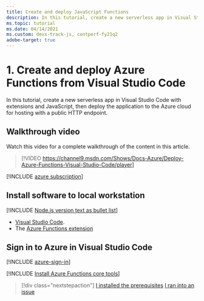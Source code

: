 ```yaml
---
title: Create and deploy JavaScript Functions
description: In this tutorial, create a new serverless app in Visual Studio Code with extensions and JavaScript, then deploy the application to the Azure cloud for hosting with a public HTTP endpoint.
ms.topic: tutorial
ms.date: 04/14/2021
ms.custom: devx-track-js, contperf-fy21q2
adobe-target: true
---
```


# 1. Create and deploy Azure Functions from Visual Studio Code

In this tutorial, create a new serverless app in Visual Studio Code with extensions and JavaScript, then deploy the application to the Azure cloud for hosting with a public HTTP endpoint.

## Walkthrough video

Watch this video for a complete walkthrough of the content in this article.

> [!VIDEO https://channel9.msdn.com/Shows/Docs-Azure/Deploy-Azure-Functions-Visual-Studio-Code/player]

[!INCLUDE [azure subscription](../includes/environment-subscription-h2.md)]

## Install software to local workstation

[!INCLUDE [Node.js version text as bullet list](../includes/environment-nodejs-bullet-list.md)]
- [Visual Studio Code](https://code.visualstudio.com/).
- The [Azure Functions extension](https://marketplace.visualstudio.com/items?itemName=ms-azuretools.vscode-azurefunctions)

## Sign in to Azure in Visual Studio Code

[!INCLUDE [azure-sign-in](../includes/azure-sign-in-vscode.md)]

[!INCLUDE [Install Azure Functions core tools](../includes/environment-functions-core-tools.md)]

> [!div class="nextstepaction"]
> [I installed the prerequisites](tutorial-vscode-serverless-node-create-local.md) [I ran into an issue](https://www.research.net/r/PWZWZ52?tutorial=node-deployment-azurefunctions&step=getting-started)
